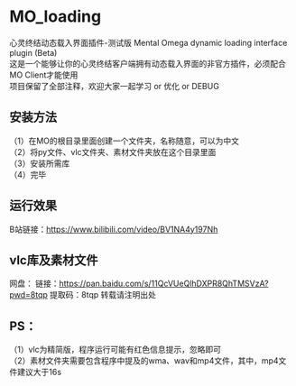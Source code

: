 # MO_loading
心灵终结动态载入界面插件-测试版 Mental Omega dynamic loading interface plugin (Beta)  
这是一个能够让你的心灵终结客户端拥有动态载入界面的非官方插件，必须配合MO Client才能使用  
项目保留了全部注释，欢迎大家一起学习 or 优化 or DEBUG  
## 安装方法
（1）在MO的根目录里面创建一个文件夹，名称随意，可以为中文  
（2）将py文件、vlc文件夹、素材文件夹放在这个目录里面  
（3）安装所需库  
（4）完毕  
## 运行效果
B站链接：https://www.bilibili.com/video/BV1NA4y197Nh
## vlc库及素材文件
网盘：
链接：https://pan.baidu.com/s/11QcVUeQlhDXPR8QhTMSVzA?pwd=8tqp 
提取码：8tqp 
转载请注明出处
## PS：
（1）vlc为精简版，程序运行可能有红色信息提示，忽略即可  
（2）素材文件夹需要包含程序中提及的wma、wav和mp4文件，其中，mp4文件建议大于16s


